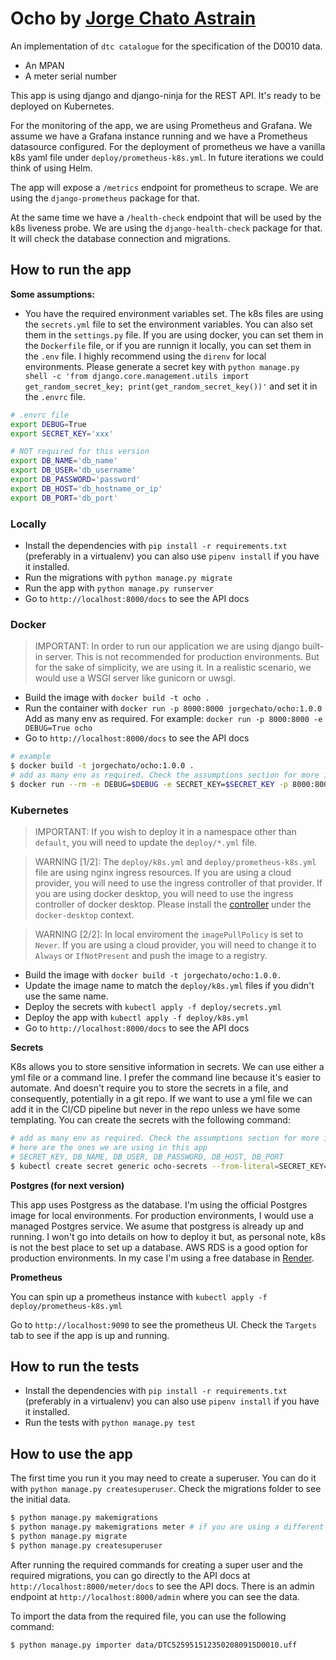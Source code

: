 # Ocho by [Jorge Chato Astrain](https://whatisjorgedoing.today)

An implementation of `dtc catalogue` for the specification of the D0010 data.

- An MPAN
- A meter serial number
    
This app is using django and django-ninja for the REST API.
It's ready to be deployed on Kubernetes.

For the monitoring of the app, we are using Prometheus and Grafana.
We assume we have a Grafana instance running and we have a Prometheus datasource configured.
For the deployment of prometheus we have a vanilla k8s yaml file under `deploy/prometheus-k8s.yml`. In future iterations we could think of using Helm.

The app will expose a `/metrics` endpoint for prometheus to scrape. We are using the `django-prometheus` package for that.

At the same time we have a `/health-check` endpoint that will be used by the k8s liveness probe.
We are using the `django-health-check` package for that. It will check the database connection and migrations.

## How to run the app

**Some assumptions:**

- You have the required environment variables set. The k8s files are using the `secrets.yml` file to set the environment variables.
    You can also set them in the `settings.py` file. If you are using docker, you can set them in the `Dockerfile` file, or if you are runnign it locally, you can set them in the `.env` file.
    I highly recommend using the `direnv` for local environments. Please generate a secret key with `python manage.py shell -c 'from django.core.management.utils import get_random_secret_key; print(get_random_secret_key())'` and set it in the `.envrc` file.
    
```bash
# .envrc file
export DEBUG=True
export SECRET_KEY='xxx'

# NOT required for this version
export DB_NAME='db_name'
export DB_USER='db_username'
export DB_PASSWORD='password'
export DB_HOST='db_hostname_or_ip'
export DB_PORT='db_port'
```

### Locally

- Install the dependencies with `pip install -r requirements.txt` (preferably in a virtualenv)
    you can also use `pipenv install` if you have it installed.
- Run the migrations with `python manage.py migrate`
- Run the app with `python manage.py runserver`
- Go to `http://localhost:8000/docs` to see the API docs
    
### Docker

> IMPORTANT: In order to run our application we are using django built-in server. This is not recommended for production environments. But for the sake of simplicity, we are using it.
> In a realistic scenario, we would use a WSGI server like gunicorn or uwsgi. 

- Build the image with `docker build -t ocho .`
- Run the container with `docker run -p 8000:8000 jorgechato/ocho:1.0.0`
    Add as many env as required. For example: `docker run -p 8000:8000 -e DEBUG=True ocho`
- Go to `http://localhost:8000/docs` to see the API docs
    
```bash
# example
$ docker build -t jorgechato/ocho:1.0.0 .
# add as many env as required. Check the assumptions section for more info
$ docker run --rm -e DEBUG=$DEBUG -e SECRET_KEY=$SECRET_KEY -p 8000:8000 jorgechato/ocho:1.0.0
```

### Kubernetes

> IMPORTANT: If you wish to deploy it in a namespace other than `default`, you will need to update the `deploy/*.yml` file.

> WARNING [1/2]: The `deploy/k8s.yml` and `deploy/prometheus-k8s.yml` file are using nginx ingress resources. If you are using a cloud provider, you will need to use the ingress controller of that provider. If you are using docker desktop, you will need to use the ingress controller of docker desktop. Please install the [controller](https://raw.githubusercontent.com/kubernetes/ingress-nginx/controller-v1.2.1/deploy/static/provider/cloud/deploy.yaml) under the `docker-desktop` context.

> WARNING [2/2]: In local enviroment the `imagePullPolicy` is set to `Never`. If you are using a cloud provider, you will need to change it to `Always` or `IfNotPresent` and push the image to a registry.

- Build the image with `docker build -t jorgechato/ocho:1.0.0.`
- Update the image name to match the `deploy/k8s.yml` files if you didn't use the same name.
- Deploy the secrets with `kubectl apply -f deploy/secrets.yml`
- Deploy the app with `kubectl apply -f deploy/k8s.yml`
- Go to `http://localhost:8000/docs` to see the API docs

**Secrets**

K8s allows you to store sensitive information in secrets. We can use either a yml file or a command line. I prefer the command line because it's easier to automate.
And doesn't require you to store the secrets in a file, and consequently, potentially in a git repo.
If we want to use a yml file we can add it in the CI/CD pipeline but never in the repo unless we have some templating.
You can create the secrets with the following command:

```bash
# add as many env as required. Check the assumptions section for more info
# here are the ones we are using in this app
# SECRET_KEY, DB_NAME, DB_USER, DB_PASSWORD, DB_HOST, DB_PORT
$ kubectl create secret generic ocho-secrets --from-literal=SECRET_KEY=$SECRET_KEY --from-literal=DB_NAME=$DB_NAME --from-literal=DB_USER=$DB_USER --from-literal=DB_PASSWORD=$DB_PASSWORD --from-literal=DB_HOST=$DB_HOST --from-literal=DB_PORT=$DB_PORT
```

**Postgres (for next version)**

This app uses Postgress as the database. I'm using the official Postgres image for local environments. For production environments, I would use a managed Postgres service.
We asume that postgress is already up and running. I won't go into details on how to deploy it but, as personal note, k8s is not the best place to set up a database.
AWS RDS is a good option for production environments. In my case I'm using a free database in [Render](https://render.com/).

**Prometheus**

You can spin up a prometheus instance with `kubectl apply -f deploy/prometheus-k8s.yml`

Go to `http://localhost:9090` to see the prometheus UI. Check the `Targets` tab to see if the app is up and running.

## How to run the tests

- Install the dependencies with `pip install -r requirements.txt` (preferably in a virtualenv)
    you can also use `pipenv install` if you have it installed.
- Run the tests with `python manage.py test`


## How to use the app

The first time you run it you may need to create a superuser. You can do it with `python manage.py createsuperuser`.
Check the migrations folder to see the initial data.

```bash
$ python manage.py makemigrations
$ python manage.py makemigrations meter # if you are using a different app name
$ python manage.py migrate
$ python manage.py createsuperuser
```

After running the required commands for creating a super user and the required migrations, you can go directly to the API docs at `http://localhost:8000/meter/docs` to see the API docs.
There is an admin endpoint at `http://localhost:8000/admin` where you can see the data.

To import the data from the required file, you can use the following command:

```bash
$ python manage.py importer data/DTC5259515123502080915D0010.uff
```
